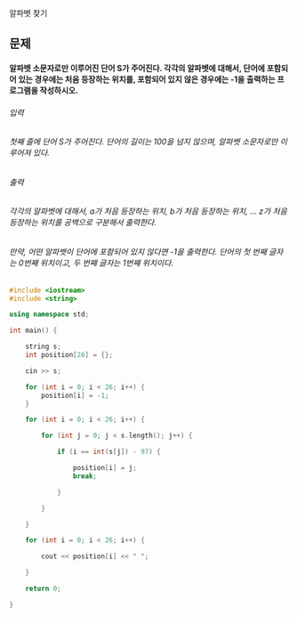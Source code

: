 알파벳 찾기
## 문제
#### 알파벳 소문자로만 이루어진 단어 S가 주어진다. 각각의 알파벳에 대해서, 단어에 포함되어 있는 경우에는 처음 등장하는 위치를, 포함되어 있지 않은 경우에는 -1을 출력하는 프로그램을 작성하시오.

###### 입력
###### 첫째 줄에 단어 S가 주어진다. 단어의 길이는 100을 넘지 않으며, 알파벳 소문자로만 이루어져 있다.

###### 출력
###### 각각의 알파벳에 대해서, a가 처음 등장하는 위치, b가 처음 등장하는 위치, ... z가 처음 등장하는 위치를 공백으로 구분해서 출력한다.

###### 만약, 어떤 알파벳이 단어에 포함되어 있지 않다면 -1을 출력한다. 단어의 첫 번째 글자는 0번째 위치이고, 두 번째 글자는 1번째 위치이다.

```c++
#include <iostream>
#include <string>

using namespace std;

int main() {

	string s;
	int position[26] = {};

	cin >> s;

	for (int i = 0; i < 26; i++) {
		position[i] = -1;
	}

	for (int i = 0; i < 26; i++) {

		for (int j = 0; j < s.length(); j++) {

			if (i == int(s[j]) - 97) {

				position[i] = j;
				break;

			}

		}

	}

	for (int i = 0; i < 26; i++) {

		cout << position[i] << " ";

	}

	return 0;

}
```
